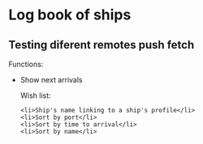 <h1>Log book of ships</h1>

<h2>Testing diferent remotes push fetch </h2>

<p>Functions:</p>

<ul>

<li>Show next arrivals</li>

<p>Wish list:</p>

	<li>Ship's name linking to a ship's profile</li>
	<li>Sort by port</li>
	<li>Sort by time to arrival</li>
	<li>Sort by name</li>
</ul>
